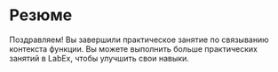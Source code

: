 # Резюме

Поздравляем! Вы завершили практическое занятие по связыванию контекста функции. Вы можете выполнить больше практических занятий в LabEx, чтобы улучшить свои навыки.
